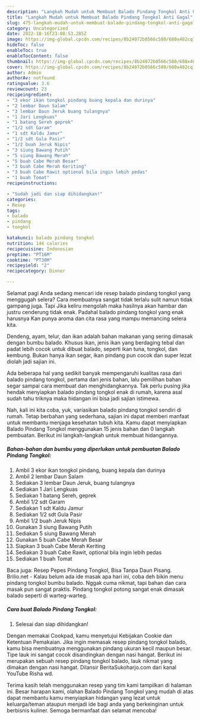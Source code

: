 ```yaml
---
description: "Langkah Mudah untuk Membuat Balado Pindang Tongkol Anti Gagal"
title: "Langkah Mudah untuk Membuat Balado Pindang Tongkol Anti Gagal"
slug: 475-langkah-mudah-untuk-membuat-balado-pindang-tongkol-anti-gagal
category: Uncategorized
date: 2022-10-16T23:08:53.285Z
image: https://img-global.cpcdn.com/recipes/8b24072b0566c580/680x482cq70/balado-pindang-tongkol-foto-resep-utama.jpg
hideToc: false
enableToc: true
enableTocContent: false
thumbnail: https://img-global.cpcdn.com/recipes/8b24072b0566c580/680x482cq70/balado-pindang-tongkol-foto-resep-utama.jpg
cover: https://img-global.cpcdn.com/recipes/8b24072b0566c580/680x482cq70/balado-pindang-tongkol-foto-resep-utama.jpg
author: Admin
authorAv: notfound
ratingvalue: 3.6
reviewcount: 23
recipeingredient:
- "3 ekor ikan tongkol pindang buang kepala dan durinya"
- "2 lembar Daun Salam"
- "3 lembar Daun Jeruk buang tulangnya"
- "1 Jari Lengkuas"
- "1 batang Sereh geprek"
- "1/2 sdt Garam"
- "1 sdt Kaldu Jamur"
- "1/2 sdt Gula Pasir"
- "1/2 buah Jeruk Nipis"
- "3 siung Bawang Putih"
- "5 siung Bawang Merah"
- "5 buah Cabe Merah Besar"
- "3 buah Cabe Merah Keriting"
- "3 buah Cabe Rawit optional bila ingin lebih pedas"
- "1 buah Tomat"
recipeinstructions:

- "Sudah jadi dan siap dihidangkan!"
categories:
- Resep
tags:
- balado
- pindang
- tongkol

katakunci: balado pindang tongkol 
nutrition: 144 calories
recipecuisine: Indonesian
preptime: "PT16M"
cooktime: "PT30M"
recipeyield: "2"
recipecategory: Dinner

---
```



Selamat pagi Anda sedang mencari ide resep balado pindang tongkol yang menggugah selera? Cara membuatnya sangat tidak terlalu sulit namun tidak gampang juga. Tapi Jika keliru mengolah maka hasilnya akan hambar dan justru cenderung tidak enak. Padahal balado pindang tongkol yang enak harusnya Kan punya aroma dan cita rasa yang mampu memancing selera kita.


Dendeng, ayam, telur, dan ikan adalah bahan makanan yang sering dimasak dengan bumbu balado. Khusus ikan, jenis ikan yang berdaging tebal dan padat lebih cocok untuk dibuat balado, seperti ikan tuna, tongkol, dan kembung. Bukan hanya ikan segar, ikan pindang pun cocok dan super lezat diolah jadi sajian ini.

Ada beberapa hal yang sedikit banyak mempengaruhi kualitas rasa dari balado pindang tongkol, pertama dari jenis bahan, lalu pemilihan bahan segar sampai cara membuat dan menghidangkannya. Tak perlu pusing jika hendak menyiapkan balado pindang tongkol enak di rumah, karena asal sudah tahu triknya maka hidangan ini bisa jadi sajian istimewa.


Nah, kali ini kita coba, yuk, variasikan balado pindang tongkol sendiri di rumah. Tetap berbahan yang sederhana, sajian ini dapat memberi manfaat untuk membantu menjaga kesehatan tubuh kita. Kamu dapat menyiapkan Balado Pindang Tongkol menggunakan 15 jenis bahan dan 0 langkah pembuatan. Berikut ini langkah-langkah untuk membuat hidangannya.

<!--inarticleads1-->

##### Bahan-bahan dan bumbu yang diperlukan untuk pembuatan Balado Pindang Tongkol:

1. Ambil 3 ekor ikan tongkol pindang, buang kepala dan durinya
1. Ambil 2 lembar Daun Salam
1. Sediakan 3 lembar Daun Jeruk, buang tulangnya
1. Sediakan 1 Jari Lengkuas
1. Sediakan 1 batang Sereh, geprek
1. Ambil 1/2 sdt Garam
1. Sediakan 1 sdt Kaldu Jamur
1. Sediakan 1/2 sdt Gula Pasir
1. Ambil 1/2 buah Jeruk Nipis
1. Gunakan 3 siung Bawang Putih
1. Sediakan 5 siung Bawang Merah
1. Gunakan 5 buah Cabe Merah Besar
1. Siapkan 3 buah Cabe Merah Keriting
1. Sediakan 3 buah Cabe Rawit, optional bila ingin lebih pedas
1. Sediakan 1 buah Tomat


Baca juga: Resep Pepes Pindang Tongkol, Bisa Tanpa Daun Pisang. Brilio.net - Kalau belum ada ide masak apa hari ini, coba deh bikin menu pindang tongkol bumbu balado. Nggak cuma nikmat, tapi bahan dan cara masak pun sangat praktis. Pindang tongkol potong sangat enak dimasak balado seperti di warteg-warteg. 

<!--inarticleads2-->

##### Cara buat Balado Pindang Tongkol:


1. Selesai dan siap dihidangkan!

Dengan memakai Cookpad, kamu menyetujui Kebijakan Cookie dan Ketentuan Pemakaian. Jika ingin memasak resep pindang tongkol balado, kamu bisa membuatnya menggunakan pindang ukuran kecil maupun besar. Tipe lauk ini sangat cocok disandingkan dengan nasi hangat. Berikut ini merupakan sebuah resep pindang tongkol balado, lauk nikmat yang dimakan dengan nasi hangat. Dilansir BeritaSukoharjo.com dari kanal YouTube Risha wd. 

Terima kasih telah menggunakan resep yang tim kami tampilkan di halaman ini. Besar harapan kami, olahan Balado Pindang Tongkol yang mudah di atas dapat membantu kamu menyiapkan hidangan yang lezat untuk keluarga/teman ataupun menjadi ide bagi anda yang berkeinginan untuk berbisnis kuliner. Semoga bermanfaat dan selamat mencoba!
